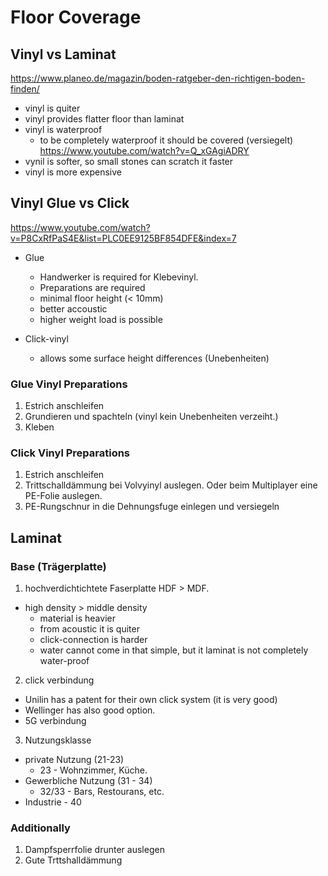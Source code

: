 # Floor Coverage

## Vinyl vs Laminat
https://www.planeo.de/magazin/boden-ratgeber-den-richtigen-boden-finden/
- vinyl is quiter
- vinyl provides flatter floor than laminat
- vinyl is waterproof
  - to be completely waterproof it should be covered (versiegelt) https://www.youtube.com/watch?v=Q_xGAgiADRY
- vynil is softer, so small stones can scratch it faster
- vinyl is more expensive

## Vinyl Glue vs Click
https://www.youtube.com/watch?v=P8CxRfPaS4E&list=PLC0EE9125BF854DFE&index=7
- Glue
  - Handwerker is required for Klebevinyl.
  - Preparations are required
  + minimal floor height (< 10mm)
  + better accoustic
  + higher weight load is possible

- Click-vinyl 
  + allows some surface height differences (Unebenheiten)
  
### Glue Vinyl Preparations
1. Estrich anschleifen
2. Grundieren und spachteln (vinyl kein Unebenheiten verzeiht.)
3. Kleben

### Click Vinyl Preparations
1. Estrich anschleifen
2. Trittschalldämmung bei Volvyinyl auslegen. Oder beim Multiplayer eine PE-Folie auslegen.
3. PE-Rungschnur in die Dehnungsfuge einlegen und versiegeln


## Laminat

### Base (Trägerplatte)
1. hochverdichtichtete Faserplatte HDF > MDF.
  - high density > middle density
    - material is heavier
    - from acoustic it is quiter
    - click-connection is harder
    - water cannot come in that simple, but it laminat is not completely water-proof
2. click verbindung
  - Unilin has a patent for their own click system (it is very good)
  - Wellinger has also good option.
  - 5G verbindung
3. Nutzungsklasse
  - private Nutzung (21-23)
    - 23 - Wohnzimmer, Küche. 
  - Gewerbliche Nutzung (31 - 34)
    - 32/33 - Bars, Restourans, etc.
  - Industrie - 40 

### Additionally
1. Dampfsperrfolie drunter auslegen
2. Gute Trttshalldämmung

